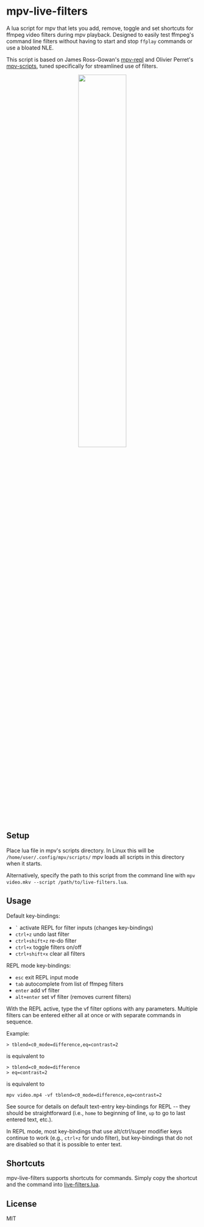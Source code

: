 # mpv-live-filters


A lua script for mpv that lets you add, remove, toggle and set shortcuts for ffmpeg video filters during mpv playback. Designed to easily test ffmpeg's command line filters without having to start and stop `ffplay` commands or use a bloated NLE.

This script is based on James Ross-Gowan's [mpv-repl](https://github.com/rossy/mpv-repl) and Olivier Perret's [mpv-scripts](https://github.com/occivink/mpv-scripts), tuned specifically for streamlined use of filters. 

<p align="middle">
    <img src="assets/example.gif" width="50%" /> 
</p>

## Setup 

Place lua file in mpv's scripts directory. In Linux this will be `/home/user/.config/mpv/scripts/` mpv loads all scripts in this directory when it starts. 

Alternatively, specify the path to this script from the command line with `mpv video.mkv --script /path/to/live-filters.lua`. 


## Usage

Default key-bindings:

- `` ` ``           activate REPL for filter inputs (changes key-bindings)
- `ctrl+z`          undo last filter
- `ctrl+shift+z`    re-do filter
- `ctrl+x`          toggle filters on/off
- `ctrl+shift+x`    clear all filters

REPL mode key-bindings:

- `esc`             exit REPL input mode
- `tab`             autocomplete from list of ffmpeg filters
- `enter`           add vf filter
- `alt+enter`       set vf filter (removes current filters)

With the REPL active, type the vf filter options with any parameters. Multiple filters can be entered either all at once or with separate commands in sequence. 

Example:

    > tblend=c0_mode=difference,eq=contrast=2    

is equivalent to

    > tblend=c0_mode=difference
    > eq=contrast=2

is equivalent to 

    mpv video.mp4 -vf tblend=c0_mode=difference,eq=contrast=2


See source for details on default text-entry key-bindings for REPL -- they should be straightforward (i.e., `home` to beginning of line, `up` to go to last entered text, etc.). 

In REPL mode, most key-bindings that use alt/ctrl/super modifier keys continue to work (e.g., `ctrl+z` for undo filter), but key-bindings that do not are disabled so that it is possible to enter text.

## Shortcuts

mpv-live-filters supports shortcuts for commands. Simply copy the shortcut and the command into [live-filters.lua](https://github.com/hdbhdb/mpv-live-filters/blob/1d4f571ec68ab2a9d8667cbcedcdb8145f68baf0/live-filters.lua#L112-L121). 

## License

MIT